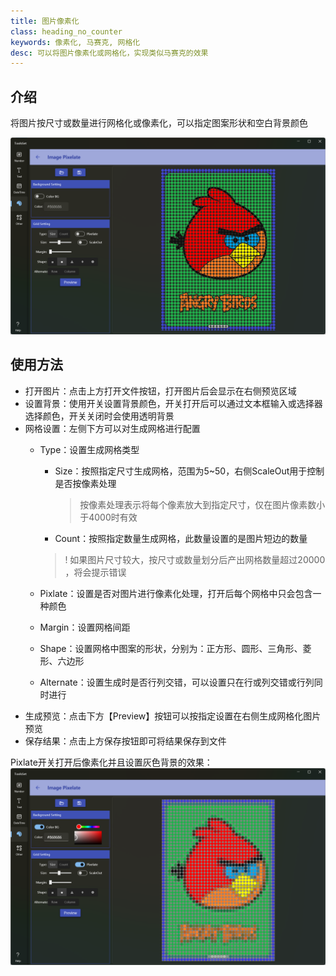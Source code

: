 ```yaml
---
title: 图片像素化
class: heading_no_counter
keywords: 像素化, 马赛克, 网格化
desc: 可以将图片像素化或网格化，实现类似马赛克的效果
---
```


## 介绍
将图片按尺寸或数量进行网格化或像素化，可以指定图案形状和空白背景颜色

![](../../assets/images/ToolsSet/TSMImgPixelate1.png)

## 使用方法

* 打开图片：点击上方打开文件按钮，打开图片后会显示在右侧预览区域
* 设置背景：使用开关设置背景颜色，开关打开后可以通过文本框输入或选择器选择颜色，开关关闭时会使用透明背景
* 网格设置：左侧下方可以对生成网格进行配置
  * Type：设置生成网格类型
    * Size：按照指定尺寸生成网格，范围为5~50，右侧ScaleOut用于控制是否按像素处理
      > 按像素处理表示将每个像素放大到指定尺寸，仅在图片像素数小于4000时有效 
    * Count：按照指定数量生成网格，此数量设置的是图片短边的数量
    >! 如果图片尺寸较大，按尺寸或数量划分后产出网格数量超过20000 ，将会提示错误

  * Pixlate：设置是否对图片进行像素化处理，打开后每个网格中只会包含一种颜色
  * Margin：设置网格间距
  * Shape：设置网格中图案的形状，分别为：正方形、圆形、三角形、菱形、六边形
  * Alternate：设置生成时是否行列交错，可以设置只在行或列交错或行列同时进行
* 生成预览：点击下方【Preview】按钮可以按指定设置在右侧生成网格化图片预览
* 保存结果：点击上方保存按钮即可将结果保存到文件
  

Pixlate开关打开后像素化并且设置灰色背景的效果：
![](../../assets/images/ToolsSet/TSMImgPixelate.png)